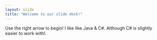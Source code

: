 ```yaml
---
layout: slide
title: "Welcome to our slide deck!"
---
```


Use the right arrow to begin!
I like like Java & C#. Although C# is slightly easier to work with!.